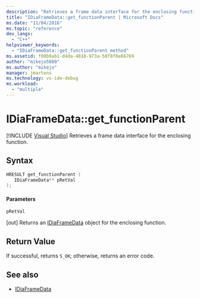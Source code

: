 ```yaml
---
description: "Retrieves a frame data interface for the enclosing function."
title: "IDiaFrameData::get_functionParent | Microsoft Docs"
ms.date: "11/04/2016"
ms.topic: "reference"
dev_langs:
  - "C++"
helpviewer_keywords:
  - "IDiaFrameData::get_functionParent method"
ms.assetid: f00b9ab1-d4da-4818-973a-58f8f0e66769
author: "mikejo5000"
ms.author: "mikejo"
manager: jmartens
ms.technology: vs-ide-debug
ms.workload:
  - "multiple"
---
```

# IDiaFrameData::get_functionParent

 [!INCLUDE [Visual Studio](~/includes/applies-to-version/vs-not-mac.md)]
Retrieves a frame data interface for the enclosing function.

## Syntax

```C++
HRESULT get_functionParent ( 
   IDiaFrameData** pRetVal
);
```

#### Parameters
 `pRetVal`

[out] Returns an [IDiaFrameData](../../debugger/debug-interface-access/idiaframedata.md) object for the enclosing function.

## Return Value
 If successful, returns `S_OK`; otherwise, returns an error code.

## See also
- [IDiaFrameData](../../debugger/debug-interface-access/idiaframedata.md)
